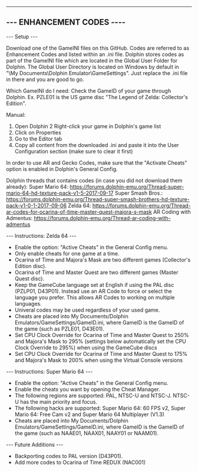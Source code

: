 --------------------------
--- ENHANCEMENT CODES ----
--------------------------

--- Setup ---

Download one of the GameINI files on this GitHub.
Codes are referred to as Enhancement Codes and listed within an .ini file.
Dolphin stores codes as part of the GameINI file which are located in the Global User Folder for Dolphin.
The Global User Directory is located on Windows by default in "\My Documents\Dolphin Emulator\GameSettings".
Just replace the .ini file in there and you are good to go.

Which GameINI do I need:
Check the GameID of your game through Dolphin.
Ex. PZLE01 is the US game disc "The Legend of Zelda: Collector's Edition".

Manual:
1. Open Dolphin
2 Right-click your game in Dolphin's game list
3. Click on Properties
4. Go to the Editor tab
5. Copy all content from the downloaded .ini and paste it into the User Configuration section (make sure to clear it first)

In order to use AR and Gecko Codes, make sure that the "Activate Cheats" option is enabled in Dolphin's General Config.

Dolphin threads that contains codes (in case you did not download them already):
Super Mario 64: https://forums.dolphin-emu.org/Thread-super-mario-64-hd-texture-pack-v1-5-2017-09-17
Super Smash Bros.: https://forums.dolphin-emu.org/Thread-super-smash-brothers-hd-texture-pack-v1-0-1-2017-09-06
Zelda 64: https://forums.dolphin-emu.org/Thread-ar-codes-for-ocarina-of-time-master-quest-majora-s-mask
AR Coding with Admentus: https://forums.dolphin-emu.org/Thread-ar-coding-with-admentus



--- Instructions: Zelda 64 ---

- Enable the option: "Active Cheats" in the General Config menu.
- Only enable cheats for one game at a time.
- Ocarina of Time and Majora's Mask are two different games (Collector's Edition disc).
- Ocarina of Time and Master Quest are two different games (Master Quest disc).
- Keep the GameCube language set at English if using the PAL disc (PZLP01, D43P01). Instead use an AR Code to force or select the language you prefer. This allows AR Codes to working on multiple languages.
- Univeral codes may be used regardless of your used game.
- Cheats are placed into My Documents/Dolphin Emulators/GameSettings/GameID.ini, where GameID is the GameID of the game (such as PZLE01, D43E01).
- Set CPU Clock Override for Ocarina of Time and Master Quest to 250% and Majora's Mask to 295% (settings below automatically set the CPU Clock Override to 295%) when using the GameCube discs
- Set CPU Clock Override for Ocarina of Time and Master Quest to 175% and Majora's Mask to 200% when using the Virtual Console versions



--- Instructions: Super Mario 64 ---

- Enable the option: "Active Cheats" in the General Config menu.
- Enable the cheats you want by opening the Cheat Manager.
- The following regions are supported: PAL, NTSC-U and NTSC-J. NTSC-U has the main priority and focus.
- The following hacks are supported: Super Mario 64: 60 FPS v2, Super Mario 64: Free Cam v2 and Super Mario 64 Multiplayer (V1.3)
- Cheats are placed into My Documents/Dolphin Emulators/GameSettings/GameID.ini, where GameID is the GameID of the game (such as NAAE01, NAAX01, NAAY01 or NAAM01).



--- Future Additions ---

- Backporting codes to PAL version (D43P01).
- Add more codes to Ocarina of Time REDUX (NAC001)
